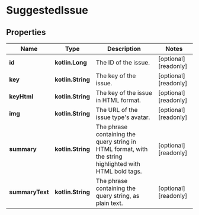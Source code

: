 
# SuggestedIssue

## Properties
Name | Type | Description | Notes
------------ | ------------- | ------------- | -------------
**id** | **kotlin.Long** | The ID of the issue. |  [optional] [readonly]
**key** | **kotlin.String** | The key of the issue. |  [optional] [readonly]
**keyHtml** | **kotlin.String** | The key of the issue in HTML format. |  [optional] [readonly]
**img** | **kotlin.String** | The URL of the issue type&#39;s avatar. |  [optional] [readonly]
**summary** | **kotlin.String** | The phrase containing the query string in HTML format, with the string highlighted with HTML bold tags. |  [optional] [readonly]
**summaryText** | **kotlin.String** | The phrase containing the query string, as plain text. |  [optional] [readonly]



